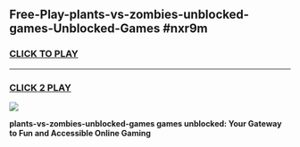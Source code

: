 
## Free-Play-plants-vs-zombies-unblocked-games-Unblocked-Games #nxr9m
<h3>
<a href="https://news.freeplayer.one?title=plants-vs-zombies-unblocked-games&ref=8M">CLICK TO PLAY</a></h3>
<hr>

<h3>
<a href="https://news.freeplayer.one?title=plants-vs-zombies-unblocked-games&ref=8M">CLICK 2 PLAY</a>
  
</h3>

<a href="https://news.freeplayer.one?title=plants-vs-zombies-unblocked-games&ref=8M"><img src="https://clearcache.store/games.png"></a>


**plants-vs-zombies-unblocked-games games unblocked: Your Gateway to Fun and Accessible Online Gaming**
